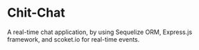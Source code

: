 # Chit-Chat
A real-time chat application, by using Sequelize ORM, Express.js framework, and scoket.io for real-time events.
